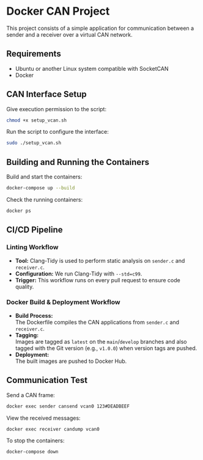 # Docker CAN Project  
This project consists of a simple application for communication between a sender and a receiver over a virtual CAN network.

## Requirements  
- Ubuntu or another Linux system compatible with SocketCAN
- Docker  

## CAN Interface Setup  
Give execution permission to the script:  
```sh
chmod +x setup_vcan.sh
```
Run the script to configure the interface:
```sh
sudo ./setup_vcan.sh
```

## Building and Running the Containers
Build and start the containers:
```sh
docker-compose up --build
```

Check the running containers:
```sh
docker ps
```
## CI/CD Pipeline

### Linting Workflow
- **Tool:** Clang-Tidy is used to perform static analysis on `sender.c` and `receiver.c`.
- **Configuration:** We run Clang-Tidy with `--std=c99`.
- **Trigger:** This workflow runs on every pull request to ensure code quality.

### Docker Build & Deployment Workflow
- **Build Process:**  
  The Dockerfile compiles the CAN applications from `sender.c` and `receiver.c`.
- **Tagging:**  
  Images are tagged as `latest` on the `main`/`develop` branches and also tagged with the Git version (e.g., `v1.0.0`) when version tags are pushed.
- **Deployment:**  
  The built images are pushed to Docker Hub.

## Communication Test
Send a CAN frame:
```sh
docker exec sender cansend vcan0 123#DEADBEEF
```

View the received messages:
```sh
docker exec receiver candump vcan0
```

To stop the containers:
```sh
docker-compose down
```
